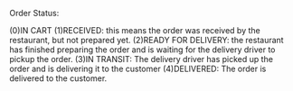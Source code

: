Order Status:

(0)IN CART
(1)RECEIVED: this means the order was received by the restaurant, but not prepared yet.
(2)READY FOR DELIVERY: the restaurant has finished preparing the order and is waiting for the delivery driver to pickup the order.
(3)IN TRANSIT: The delivery driver has picked up the order and is delivering it to the customer
(4)DELIVERED: The order is delivered to the customer.